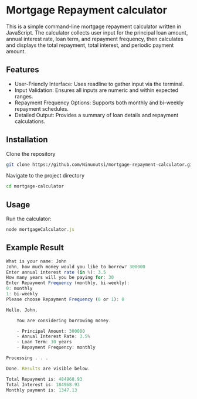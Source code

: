 # Mortgage Repayment calculator

This is a simple command-line mortgage repayment calculator written in JavaScript. The calculator collects user input for the principal loan amount, annual interest rate, loan term, and repayment frequency, then calculates and displays the total repayment, total interest, and periodic payment amount.

## Features
- User-Friendly Interface: Uses readline to gather input via the terminal.
- Input Validation: Ensures all inputs are numeric and within expected ranges.
- Repayment Frequency Options: Supports both monthly and bi-weekly repayment schedules.
- Detailed Output: Provides a summary of loan details and repayment calculations.

## Installation

Clone the repository

```bash
git clone https://github.com/Ninunutsi/mortgage-repayment-calculator.git
```

Navigate to the project directory
```bash
cd mortgage-calculator
```
## Usage
Run the calculator:

```node.js
node mortgageCalculator.js
```

## Example Result
```node.js
What is your name: John
John, how much money would you like to borrow? 300000
Enter annual interest rate (in %): 3.5
How many years will you be paying for: 30
Enter Repayment Frequency (monthly, bi-weekly):
0: monthly
1: bi-weekly
Please choose Repayment Frequency (0 or 1): 0

Hello, John,

    You are considering borrowing money.

    - Principal Amount: 300000 
    - Annual Interest Rate: 3.5%
    - Loan Term: 30 years
    - Repayment Frequency: monthly  

Processing . . .

Done. Results are visible below.

Total Repayment is: 484968.93 
Total Interest is: 184968.93 
Monthly payment is: 1347.13
```

